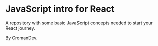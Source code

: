 # JavaScript intro for React

A repository with some basic JavaScript concepts needed to start your React journey.

By CromanDev.